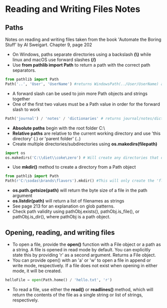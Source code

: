 # Reading and Writing Files Notes
## Paths
Notes on reading and writing files taken from the book 'Automate the Boring Stuff' by Al Sweigart.
Chapter 9, page 202
<br>
* On Windows, paths separate directories using a backslash **(\\)** while linux and macOS use forward slashes **(\/)**
* Use **from pathlib import Path** to return a path with the correct path separators.
```python
from pathlib import Path
Path('..', 'User', 'UserName') #returns WindowsPath(../User/UserName) appears as forward slashes in shell
```
* A forward slash can be used to join more Path objects and strings together
* One of the first two values must be a Path value in order for the forward slash to work
```python
Path('journal') / 'notes' / 'dictionaries' # returns journal/notes/dictionaries
```
* **Absolute paths** begin with the root folder C:\
* **Relative paths** are relative to the current working directory and use 'this directory' (.) or 'parent folder' (..)
*  Create multiple directories/subdirectories using **os.makedirs(filepath)**
```python
import os
os.makedirs('C:\\diet\\coke\zero') # Will create any directories that do not exist
```
* Use **mkdir()** method to create a directory from a Path object
```python
from pathlib import Path
Path(r'C:\sodas\brands\flavors').mkdir() #This will only create the 'flavors' directory
```
* **os.path.getsize(path)** will return the byte size of a file in the path argument
*  **os.listdir(path)** will return a list of filenames as strings
* See page 213 for an explanation on glob patterns.
* Check path validity using pathObj.exists(), pathObj.is_file(), or pathObj.is_dir(), where pathObj is a path object.
## Opening, reading, and writing files
* To open a file, provide the **open()** function with a File object or a path as a string. A file is opened in read mode by default. You can explicitly state this by providing 'r' as a second argument. Returns a File object.
* You can provide open() with an 'a' or 'w' to open a file in append or write mode, respectively. If a file does not exist when opening in either mode, it will be created.
```python
helloFile = open(Path.home() / 'hello.txt', 'r')
```
* To read a file, use either the **read()** or **readlines()** method, which will return the contents of the file as a single string or list of strings, respectively.
